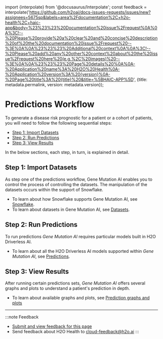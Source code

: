 import {interpolate} from '@docusaurus/Interpolate';
const feedback = interpolate('https://github.com/h2oai/docs-issues-requests/issues/new?assignees=5675sp&labels=area%2Fdocumentation%2C+h2o-health%2C+haic-app&body=%23%23%23%20Documentation%20issue%2Frequest%0A%0A%3C!--%20Please%20provide%20a%20clear%20and%20concise%20description%20of%20the%20documentation%20issue%2Frequest%20--%3E%0A%0A%23%23%23%20Additional%20context%0A%0A%3C!--%20Please%20add%20any%20other%20context%20about%20the%20issue%2Frequest%20here%20(e.g.%2C%20images)%20--%3E%0A%0A%23%23%23%20Page%20details%20%0A%0A-%20Application%20name%3A%20H2O%20Health%0A-%20Application%20version%3A%20{version}%0A-%20Page%20title%3A%20{title}%20&title=%5BHAIC-APP%5D', {title: metadata.permalink, version: metadata.version});

# Predictions Workflow 

To generate a disease risk prognostic for a patient or a cohort of patients, you will need to follow the following sequential steps: 

- [Step 1: Import Datasets](#step-1-import-datasets) 
- [Step 2: Run Predictions](#step-2-run-predictions) 
- [Step 3: View Results](#step-3-view-results) 

In the below sections, each step, in turn, is explained in detail.

## Step 1: Import Datasets

As step one of the predictions workflow, Gene Mutation AI enables you to control the process of controlling the datasets. The manipulation of the datasets occurs within the support of Snowflake. 

- To learn about how Snowflake supports Gene Mutation AI, see [Snowflake](snowflake/snowflake.md).
- To learn about datasets in Gene Mutation AI, see [Datasets](datasets/datasets.md).

## Step 2: Run Predictions

To run predictions *Gene Mutation AI* requires particular models built in H2O Driverless AI. 

- To learn about all the H2O Driverless AI models supported within *Gene Mutation AI*, see [Predictions](predictions/predictions.md).

## Step 3: View Results

After running certain predictions sets, *Gene Mutation AI* offers several graphs and plots to understand a patient's prediction in depth. 

- To learn about available graphs and plots, see [Prediction graphs and plots](predictions/predictions.md#prediction-graphs-and-plots) 


***
:::note Feedback
  - <a href={feedback}>Submit and view feedback for this page</a>
  - Send feedback about H2O Health to <cloud-feedback@h2o.ai>
:::